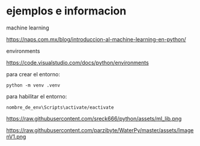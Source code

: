 # ejemplos e informacion

machine learning

https://naps.com.mx/blog/introduccion-al-machine-learning-en-python/

environments

https://code.visualstudio.com/docs/python/environments


para crear el entorno: 

    python -m venv .venv

para habilitar el entorno: 
    
    nombre_de_env\Scripts\activate/eactivate
    
    
    

https://raw.githubusercontent.com/sreck666/python/assets/ml_lib.png


https://raw.githubusercontent.com/parzibyte/WaterPy/master/assets/ImagenV1.png
